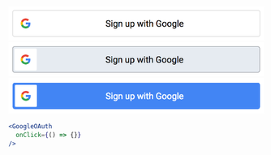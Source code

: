 <div class="references">
  <div class="reference">
    <a href="public/images/components/GoogleOAuth/1.png">
      <img src="public/images/components/GoogleOAuth/1.png" alt="GoogleOAuth inactive state" />
    </a>
  </div>
  <div class="reference">
    <a href="public/images/components/GoogleOAuth/2.png">
      <img src="public/images/components/GoogleOAuth/2.png" alt="GoogleOAuth hover state" />
    </a>
  </div>
  <div class="reference">
    <a href="public/images/components/GoogleOAuth/3.png">
      <img src="public/images/components/GoogleOAuth/3.png" alt="GoogleOAuth active state" />
    </a>
  </div>
</div>

```jsx
<GoogleOAuth
  onClick={() => {}}
/>
```
